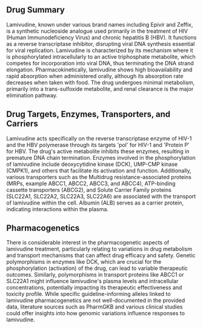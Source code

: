 ## Drug Summary
Lamivudine, known under various brand names including Epivir and Zeffix, is a synthetic nucleoside analogue used primarily in the treatment of HIV (Human Immunodeficiency Virus) and chronic hepatitis B (HBV). It functions as a reverse transcriptase inhibitor, disrupting viral DNA synthesis essential for viral replication. Lamivudine is characterized by its mechanism where it is phosphorylated intracellularly to an active triphosphate metabolite, which competes for incorporation into viral DNA, thus terminating the DNA strand elongation. Pharmacokinetically, lamivudine shows high bioavailability and rapid absorption when administered orally, although its absorption rate decreases when taken with food. The drug undergoes minimal metabolism, primarily into a trans-sulfoxide metabolite, and renal clearance is the major elimination pathway.

## Drug Targets, Enzymes, Transporters, and Carriers
Lamivudine acts specifically on the reverse transcriptase enzyme of HIV-1 and the HBV polymerase through its targets 'pol' for HIV-1 and 'Protein P' for HBV. The drug's active metabolite inhibits these enzymes, resulting in premature DNA chain termination. Enzymes involved in the phosphorylation of lamivudine include deoxycytidine kinase (DCK), UMP-CMP kinase (CMPK1), and others that facilitate its activation and function. Additionally, various transporters such as the Multidrug resistance-associated proteins (MRPs, example ABCC1, ABCC2, ABCC3, and ABCC4), ATP-binding cassette transporters (ABCG2), and Solute Carrier Family proteins (SLC22A1, SLC22A2, SLC22A3, SLC22A6) are associated with the transport of lamivudine within the cell. Albumin (ALB) serves as a carrier protein, indicating interactions within the plasma.

## Pharmacogenetics
There is considerable interest in the pharmacogenetic aspects of lamivudine treatment, particularly relating to variations in drug metabolism and transport mechanisms that can affect drug efficacy and safety. Genetic polymorphisms in enzymes like DCK, which are crucial for the phosphorylation (activation) of the drug, can lead to variable therapeutic outcomes. Similarly, polymorphisms in transport proteins like ABCC1 or SLC22A1 might influence lamivudine's plasma levels and intracellular concentrations, potentially impacting its therapeutic effectiveness and toxicity profile. While specific guideline-informing alleles linked to lamivudine pharmacogenetics are not well-documented in the provided data, literature sources such as PharmGKB and various clinical studies could offer insights into how genomic variations influence responses to lamivudine.